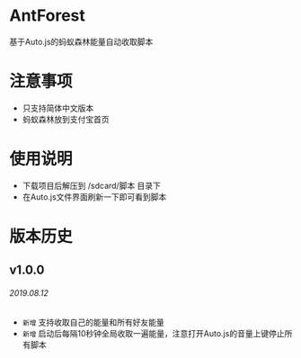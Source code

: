 # AntForest
基于Auto.js的蚂蚁森林能量自动收取脚本

# 注意事项

* 只支持简体中文版本
* 蚂蚁森林放到支付宝首页

# 使用说明
* 下载项目后解压到 /sdcard/脚本 目录下
* 在Auto.js文件界面刷新一下即可看到脚本

# 版本历史
## v1.0.0
###### 2019.08.12 

* `新增` 支持收取自己的能量和所有好友能量
* `新增` 启动后每隔10秒钟全局收取一遍能量，注意打开Auto.js的音量上键停止所有脚本